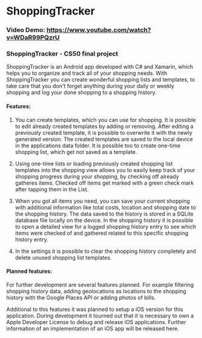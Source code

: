 # ShoppingTracker

### Video Demo:  https://www.youtube.com/watch?v=WDaR99PQzrU

### ShoppingTracker - CS50 final project
ShoppingTracker is an Android app developed with C# and Xamarin, which helps you to organize and track all of your shopping needs.
With ShoppingTracker you can create wonderful shopping lists and templates, to take care that you don't forget anything during your daily or weekly shopping
and log your done shopping to a shopping history.

#### Features:
1. You can create templates, which you can use for shopping. It is possible to edit already created templates by adding or removing. After editing a previously created template, it is possible to overwrite it with the newly generated version.
The created templates are saved to the local device in the applications data folder. It is possible too to create one-time shopping list, which get not saved as a template.

2. Using one-time lists or loading previously created shopping list templates into the shopping view allows you to easily keep track of your shopping progress during your shopping, by checking off already gatheres items.
Checked off items get marked with a green check mark after tapping them in the List.

3. When you got all items you need, you can save your current shopping with additional information like total costs, location and shopping date to the shopping history.
The data saved to the history is stored in a SQLite database file locally on the device. In the shopping history it is possible to open a detailed view for a logged shopping history entry
to see which items were checked of and gathered related to this specific shopping history entry.

4. In the settings it is possible to clear the shopping history completely and delete unused shopping list templates.

#### Planned features:
For further development are several features planned. For example filtering shopping history data, adding geolocations as locations to the shopping history with the Google Places API or
adding photos of bills.

Additional to this features it was planned to setup a iOS version for this application. During development it tourned out that it is necessary to own a Apple Developer License to debug and release iOS applications.
Further information of an implementation of an iOS app will be released here.

